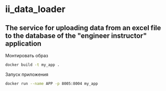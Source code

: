 # ii_data_loader
The service for uploading data from an excel file to the database of the "engineer instructor" application
-------


Монтировать образ
```bash
docker build -t my_app .
```
Запуск приложения
```bash
docker run --name APP -p 8005:8004 my_app
```
